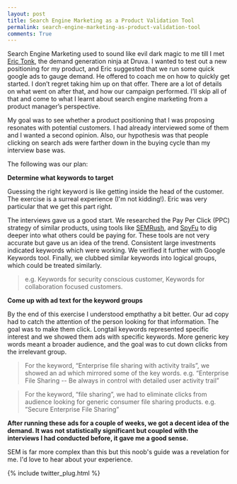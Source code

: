 ```yaml
---
layout: post
title: Search Engine Marketing as a Product Validation Tool
permalink: search-engine-marketing-as-product-validation-tool
comments: True
---
```


Search Engine Marketing used to sound like evil dark magic to me till I met [Eric Tonk](https://twitter.com/EricTonk), the demand generation ninja at Druva. I wanted to test out a new positioning for my product, and Eric suggested that we run some quick google ads to gauge demand. He offered to coach me on how to quickly get started. I don’t regret taking him up on that offer. There are a lot of details on what went on after that, and how our campaign performed. I’ll skip all of that and come to what I learnt about search engine marketing from a product manager’s perspective.

My goal was to see whether a product positioning that I was proposing resonates with potential customers. I had already interviewed some of them and I wanted a second opinion. Also, our hypothesis was that people clicking on search ads were farther down in the buying cycle than my interview base was.

The following was our plan:

**Determine what keywords to target**

Guessing the right keyword is like getting inside the head of the customer. The exercise is a surreal experience (I'm not kidding!). Eric was very particular that we get this part right.

The interviews gave us a good start. We researched the Pay Per Click (PPC) strategy of similar products, using tools like [SEMRush](http://www.semrush.com/), and [SpyFu](http://www.spyfu.com/) to dig deeper into what others could be paying for. These tools are not very accurate but gave us an idea of the trend. Consistent large investments indicated keywords which were working. We verified it further with Google Keywords tool. Finally, we clubbed similar keywords into logical groups, which could be treated similarly.

> e.g. Keywords for security conscious customer, Keywords for collaboration focused customers.

**Come up with ad text for the keyword groups**

By the end of this exercise I understood empthathy a bit better. Our ad copy had to catch the attention of the person looking for that information. The goal was to make them click. Longtail keywords represented specific interest and we showed them ads with specific keywords. More generic key words meant a broader audience, and the goal was to cut down clicks from the irrelevant group.

> For the keyword, “Enterprise file sharing with activity trails”, we showed an ad which mirrored some of the key words.
> e.g. “Enterprise File Sharing -- Be always in control with detailed user activity trail”

> For the keyword, “file sharing”, we had to eliminate clicks from audience looking for generic consumer file sharing products.
>e.g. ”Secure Enterprise File Sharing”

**After running these ads for a couple of weeks, we got a decent idea of the demand. It was not statistically significant but coupled with the interviews I had conducted before, it gave me a good sense.**

SEM is far more complex than this but this noob's guide was a revelation for me. I'd love to hear about your experience.

{% include twitter_plug.html %}
